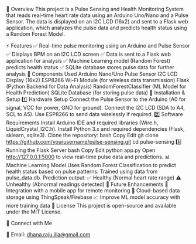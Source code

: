📌 Overview
This project is a Pulse Sensing and Health Monitoring System that reads real-time heart rate data using an Arduino Uno/Nano and a Pulse Sensor. The data is displayed on an I2C LCD (16x2) and sent to a Flask web application, which analyzes the pulse data and predicts health status using a Random Forest Model.

⚡ Features
✅ Real-time pulse monitoring using an Arduino and Pulse Sensor
✅ Displays BPM on an I2C LCD screen
✅ Data is sent to a Flask web application for analysis
✅ Machine Learning model (Random Forest) predicts health status
✅ SQLite database stores pulse data for further analysis
🔧 Components Used
Arduino Nano/Uno
Pulse Sensor
I2C LCD Display (16x2)
ESP8266 Wi-Fi Module (for wireless data transmission)
Flask (Python Backend for Data Analysis)
RandomForestClassifier (ML Model for Health Prediction)
SQLite Database (for storing pulse data)
📜 Installation & Setup
1️⃣ Hardware Setup
Connect the Pulse Sensor to the Arduino (A0 for signal, VCC for power, GND for ground).
Connect the I2C LCD (SDA to A4, SCL to A5).
Use ESP8266 to send data wirelessly if required.
2️⃣ Software Requirements
Install Arduino IDE and required libraries (Wire.h, LiquidCrystal_I2C.h).
Install Python 3.x and required dependencies (Flask, sklearn, sqlite3).
Clone the repository:
bash
Copy
Edit
git clone https://github.com/yourusername/pulse-sensing.git
cd pulse-sensing
3️⃣ Running the Flask Server
bash
Copy
Edit
python app.py
Open http://127.0.0.1:5000 to view real-time pulse data and predictions.
📊 Machine Learning Model
Uses Random Forest Classification to predict health status based on pulse patterns.
Trained using data from pulse_data.db.
Prediction output:
✅ Healthy (Normal heart rate range)
⚠️ Unhealthy (Abnormal readings detected)
📌 Future Enhancements
🏥 Integration with a mobile app for remote monitoring
📡 Cloud-based data storage using ThingSpeak/Firebase
📈 Improve ML model accuracy with more training data
📜 License
This project is open-source and available under the MIT License.

🙌 Connect with Me

📧 Email: dhana.raju.illa@gmail.com
